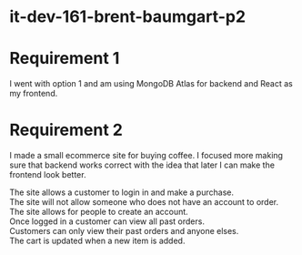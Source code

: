 # it-dev-161-brent-baumgart-p2

# Requirement 1
I went with option 1 and am using MongoDB Atlas for backend and React as my frontend.

# Requirement 2
I made a small ecommerce site for buying coffee. I focused more making sure that backend works correct with the idea that later I can make the frontend look better.

The site allows a customer to login in and make a purchase. <br>
The site will not allow someone who does not have an account to order. <br>
The site allows for people to create an account. <br>
Once logged in a customer can view all past orders. <br>
Customers can only view their past orders and anyone elses. <br>
The cart is updated when a new item is added.  <br>
<br>
<br>
 
